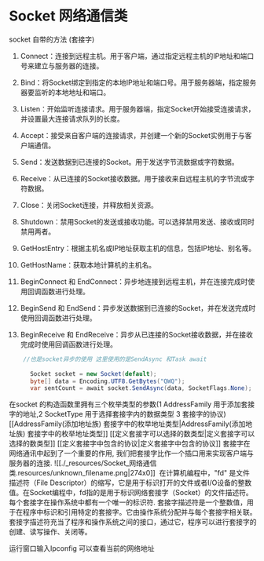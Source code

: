 # Socket 网络通信类


socket 自带的方法 (套接字)

1. Connect：连接到远程主机。用于客户端，通过指定远程主机的IP地址和端口号来建立与服务器的连接。
2. Bind：将Socket绑定到指定的本地IP地址和端口号。用于服务器端，指定服务器要监听的本地地址和端口。
	
3. Listen：开始监听连接请求。用于服务器端，指定Socket开始接受连接请求，并设置最大连接请求队列的长度。
4. Accept：接受来自客户端的连接请求，并创建一个新的Socket实例用于与客户端通信。
5. Send：发送数据到已连接的Socket。用于发送字节流数据或字符数据。
6. Receive：从已连接的Socket接收数据。用于接收来自远程主机的字节流或字符数据。
7. Close：关闭Socket连接，并释放相关资源。
8. Shutdown：禁用Socket的发送或接收功能。可以选择禁用发送、接收或同时禁用两者。
9. GetHostEntry：根据主机名或IP地址获取主机的信息，包括IP地址、别名等。
10. GetHostName：获取本地计算机的主机名。
11. BeginConnect 和 EndConnect：异步地连接到远程主机，并在连接完成时使用回调函数进行处理。
12. BeginSend 和 EndSend：异步发送数据到已连接的Socket，并在发送完成时使用回调函数进行处理。
13. BeginReceive 和 EndReceive：异步从已连接的Socket接收数据，并在接收完成时使用回调函数进行处理。
```c# 
	//也是socket异步的使用 这里使用的是SendAsync 和Task await
	
      Socket socket = new Socket(default);
      byte[] data = Encoding.UTF8.GetBytes("QWQ");
      var sentCount = await socket.SendAsync(data, SocketFlags.None);

```

在socket 的构造函数里拥有三个枚举类型的参数(1 AddressFamily 用于添加套接字的地址,2 SocketType 用于选择套接字内的数据类型 3 套接字的协议)
[[AddressFamily(添加地址族) 套接字中的枚举地址类型|AddressFamily(添加地址族) 套接字中的枚举地址类型]]
[[定义套接字可以选择的数类型|定义套接字可以选择的数类型]]
[[定义套接字中包含的协议|定义套接字中包含的协议]]
套接字在网络通讯中起到了一个重要的作用, 我们把套接字比作一个插口用来实现客户端与服务器的连接.
![[./_resources/Socket_网络通信类.resources/unknown_filename.png|274x0]] 
在计算机编程中，"fd" 是文件描述符（File Descriptor）的缩写，它是用于标识打开的文件或者I/O设备的整数值。在Socket编程中，fd指的是用于标识网络套接字（Socket）的文件描述符。每个套接字在操作系统中都有一个唯一的标识符. 套接字描述符是一个整数值，用于在程序中标识和引用特定的套接字。它由操作系统分配并与每个套接字相关联。套接字描述符充当了程序和操作系统之间的接口，通过它，程序可以进行套接字的创建、读写操作、关闭等。

运行窗口输入Ipconfig 可以查看当前的网络地址

